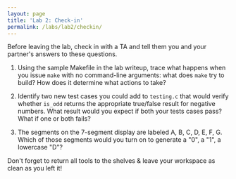 ```yaml
---
layout: page
title: 'Lab 2: Check-in'
permalink: /labs/lab2/checkin/
---
```


Before leaving the lab, check in with a TA and tell them you and your
partner's answers to these questions.

1. Using the sample Makefile in the lab writeup, trace what happens when you issue `make` with no
   command-line arguments: what does `make` try to build? How does it
   determine what actions to take?

2. Identify two new test cases you could add to `testing.c` that would verify whether `is_odd` returns the appropriate true/false result for negative numbers. What result would you expect if both your tests cases pass? What if one or both fails?

3. The segments on the 7-segment display are
   labeled A, B, C, D, E, F, G.
   Which of those segments would you turn on
   to generate a "0", a "1", a lowercase "D"?

Don't forget to return all tools to the shelves & leave your workspace as clean as you left it!